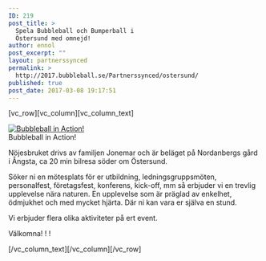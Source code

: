 ```yaml
---
ID: 219
post_title: >
  Spela Bubbleball och Bumperball i
  Östersund med omnejd!
author: ennol
post_excerpt: ""
layout: partnerssynced
permalink: >
  http://2017.bubbleball.se/Partnerssynced/ostersund/
published: true
post_date: 2017-03-08 19:17:51
---
```

[vc_row][vc_column][vc_column_text]
<div id="block_container_98325056" class="block_container presentation_image_block">
<div id="block_98325056">
<div class="h24_normal_text">
<div class="h24_image_block_align h24_image_block_align_left h24_image_custom_height"><a class="h24-js-iv" title="Bubbleball in Action!" href="http://dst15js82dk7j.cloudfront.net/183390/60566614-pyKeq.jpg?name=Bubbleball_in_Action%21.jpg"><img id="block_img_98325056" class="presentation_image_block_image" title="Bubbleball in Action!" src="http://dst15js82dk7j.cloudfront.net/183390/60566613-ZMkju.jpg" alt="Bubbleball in Action!" /></a></div>
<span id="block_text_98325056" class="h24_caption h24_image_block_align_left">Bubbleball in Action!</span>

</div>
</div>
</div>
<div id="block_container_98325052" class="block_container standard_text_block text_block">
<div id="block_98325052">
<div id="block_98325052_text_content" class="text_content">

Nöjesbruket drivs av familjen Jonemar och är beläget på Nordanbergs gård i Ångsta, ca 20 min bilresa söder om Östersund.

Söker ni en mötesplats för er utbildning, ledningsgruppsmöten, personalfest, företagsfest, konferens, kick-off, mm så erbjuder vi en trevlig upplevelse nära naturen. En upplevelse som är präglad av enkelhet, ödmjukhet och med mycket hjärta. Där ni kan vara er själva en stund.

Vi erbjuder flera olika aktiviteter på ert event.

Välkomna! ! !

</div>
</div>
</div>
[/vc_column_text][/vc_column][/vc_row]